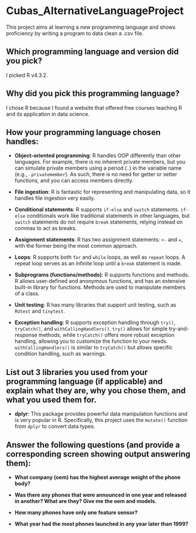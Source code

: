 # Cubas_AlternativeLanguageProject

This project aims at learning a new programming language and shows proficiency by writing a program to data clean a .csv file.

## Which programming language and version did you pick?

I picked R v4.3.2.

## Why did you pick this programming language?

I chose R because I found a website that offered free courses teaching R and its application in data science.

## How your programming language chosen handles:

- **Object-oriented programming**: R handles OOP differently than other languages. For example, there is no inherent private members, but you can simulate private members using a period (`.`) in the variable name (e.g., `.privatemember`). As such, there is no need for getter or setter functions, and you can access members directly.
  
- **File ingestion**: R is fantastic for representing and manipulating data, so it handles file ingestion very easily.

- **Conditional statements**: R supports `if-else` and `switch` statements. `if-else` conditionals work like traditional statements in other languages, but `switch` statements do not require `break` statements, relying instead on commas to act as breaks.

- **Assignment statements**: R has two assignment statements: `<-` and `=`, with the former being the most common approach.

- **Loops**: R supports both `for` and `while` loops, as well as `repeat` loops. A repeat loop serves as an infinite loop until a `break` statement is made.

- **Subprograms (functions/methods)**: R supports functions and methods. R allows user-defined and anonymous functions, and has an extensive built-in library for functions. Methods are used to manipulate members of a class.

- **Unit testing**: R has many libraries that support unit testing, such as `RUtest` and `tinytest`.

- **Exception handling**: R supports exception handling through `try()`, `tryCatch()`, and `withCallingHandlers()`. `try()` allows for simple try-and-response methods, while `tryCatch()` offers more robust exception handling, allowing you to customize the function to your needs. `withCallingHandlers()` is similar to `tryCatch()` but allows specific condition handling, such as warnings.

## List out 3 libraries you used from your programming language (if applicable) and explain what they are, why you chose them, and what you used them for.

- **dplyr**: This package provides powerful data manipulation functions and is very popular in R. Specifically, this project uses the `mutate()` function from `dplyr` to convert data types.

## Answer the following questions (and provide a corresponding screen showing output answering them):

- **What company (oem) has the highest average weight of the phone body?**

- **Was there any phones that were announced in one year and released in another? What are they? Give me the oem and models.**

- **How many phones have only one feature sensor?**

- **What year had the most phones launched in any year later than 1999?**
